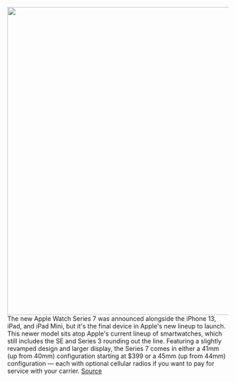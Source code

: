 <img src='https://cdn.vox-cdn.com/thumbor/F4LvrlrXNfyO0AoALAAcKaQqt94=/0x0:1960x1102/1200x800/filters:focal(824x395:1136x707)/cdn.vox-cdn.com/uploads/chorus_image/image/69949628/Apple_watch_series7_availability_stainless_steel_10052021.0.jpg' width='700px' /><br/>
The new Apple Watch Series 7 was announced alongside the iPhone 13, iPad, and iPad Mini, but it's the final device in Apple's new lineup to launch. This newer model sits atop Apple's current lineup of smartwatches, which still includes the SE and Series 3 rounding out the line. Featuring a slightly revamped design and larger display, the Series 7 comes in either a 41mm (up from 40mm) configuration starting at $399 or a 45mm (up from 44mm) configuration — each with optional cellular radios if you want to pay for service with your carrier.
<a href='https://www.theverge.com/22664661/apple-watch-series-7-preorder-buy-how-to-price-availability-release-date'> Source <a/>